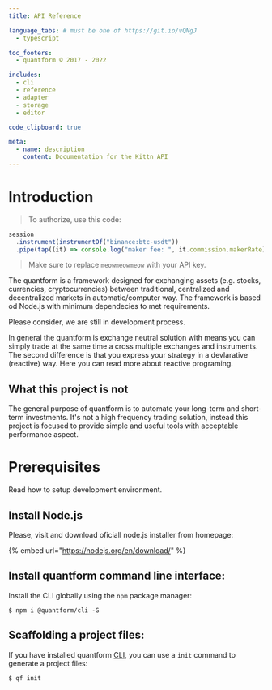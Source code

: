 ```yaml
---
title: API Reference

language_tabs: # must be one of https://git.io/vQNgJ
  - typescript

toc_footers:
  - quantform © 2017 - 2022

includes:
  - cli
  - reference
  - adapter
  - storage
  - editor

code_clipboard: true

meta:
  - name: description
    content: Documentation for the Kittn API
---
```


# Introduction

> To authorize, use this code:

```typescript
session
  .instrument(instrumentOf("binance:btc-usdt"))
  .pipe(tap((it) => console.log("maker fee: ", it.commission.makerRate)));
```

> Make sure to replace `meowmeowmeow` with your API key.

The quantform is a framework designed for exchanging assets (e.g. stocks, currencies, cryptocurrencies) between traditional, centralized and decentralized markets in automatic/computer way.
The framework is based od Node.js with minimum dependecies to met requirements.

Please consider, we are still in development process.

In general the quantform is exchange neutral solution with means you can simply trade at the same time a cross multiple exchanges and instruments.
The second difference is that you express your strategy in a devlarative (reactive) way. Here you can read more about reactive programing.

## What this project is not

The general purpose of quantform is to automate your long-term and short-term investments. It's not a high frequency trading solution, instead this project is focused to provide simple and useful tools with acceptable performance aspect.

# Prerequisites

Read how to setup development environment.

## Install Node.js

Please, visit and download oficiall node.js installer from homepage:

{% embed url="https://nodejs.org/en/download/" %}

## Install quantform command line interface:

Install the CLI globally using the `npm` package manager:

```
$ npm i @quantform/cli -G
```

## Scaffolding a project files:

If you have installed quantform [CLI](../reference/cli.md), you can use a `init` command to generate a project files:

```
$ qf init
```
